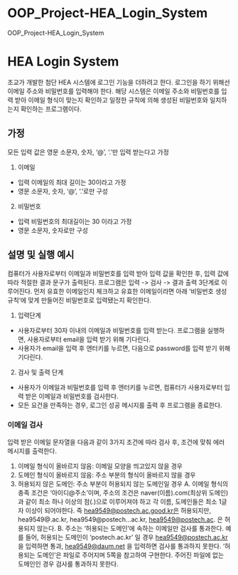 # OOP_Project-HEA_Login_System
OOP_Project-HEA_Login_System

# HEA Login System
조교가 개발한 첨단 HEA 시스템에 로그인 기능을 더하려고 한다. 로그인을 하기 위해선 이메일 주소와 비밀번호를 입력해야 한다. 해당 시스템은 이메일 주소와 비밀번호를 입력 받아 이메일 형식이 맞는지 확인하고 일정한 규칙에 의해 생성된 비밀번호와 일치하는지 확인하는 프로그램이다.

## 가정
모든 입력 값은 영문 소문자, 숫자, ‘@’, ‘.’만 입력 받는다고 가정
1. 이메일
- 입력 이메일의 최대 길이는 30이라고 가정
- 영문 소문자, 숫자, ‘@’, ‘.’로만 구성
2. 비밀번호
- 입력 비밀번호의 최대길이는 30 이라고 가정
- 영문 소문자, 숫자로만 구성

## 설명 및 실행 예시
컴퓨터가 사용자로부터 이메일과 비밀번호를 입력 받아 입력 값을 확인한 후, 입력 값에 따라 적절한 결과 문구가 출력된다. 프로그램은 입력 -> 검사 -> 결과 출력 3단계로 이루어진다. 먼저 유효한 이메일인지 체크하고 유효한 이메일이라면 아래 ‘비밀번호 생성규칙‘에 맞게 만들어진 비밀번호로 입력됐는지 확인한다.
1. 입력단계
- 사용자로부터 30자 이내의 이메일과 비밀번호를 입력 받는다. 프로그램을 실행하면, 사용자로부터 email을 입력 받기 위해 기다린다.
- 사용자가 email을 입력 후 엔터키를 누르면, 다음으로 password를 입력 받기 위해 기다린다.
2. 검사 및 출력 단계
- 사용자가 이메일과 비밀번호를 입력 후 엔터키를 누르면, 컴퓨터가 사용자로부터 입력 받은 이메일과 비밀번호를 검사한다.
- 모든 요건을 만족하는 경우, 로그인 성공 메시지를 출력 후 프로그램을 종료한다.

### 이메일 검사
입력 받은 이메일 문자열을 다음과 같이 3가지 조건에 따라 검사 후, 조건에 맞춰 에러 메시지를 출력한다.
1. 이메일 형식이 올바르지 않음: 이메일 모양을 띄고있지 않을 경우
2. 도메인 형식이 올바르지 않음: 주소 부분의 형식이 올바르지 않을 경우
3. 허용되지 않은 도메인: 주소 부분이 허용되지 않는 도메인일 경우
A. 이메일 형식의 충족 조건은 ‘아이디@주소’이며, 주소의 조건은 naver(이름).com(최상위 도메인)과 같이 최소 하나 이상의 점(.)으로 이루어져야 하고 각 이름, 도메인들은 최소 1글자 이상이 되어야한다. 즉 hea9549@postech.ac.good.kr은 허용되지만, hea9549@.ac.kr, hea9549@postech...ac.kr, hea9549@postech.ac. 은 허용되지 않는다.
B. 주소는 ‘허용되는 도메인’에 속하는 이메일만 검사를 통과한다. 예를 들어, 허용되는 도메인이 ‘postech.ac.kr’ 일 경우 hea9549@postech.ac.kr 을 입력하면 통과, hea9549@daum.net 을 입력하면 검사를 통과하지 못한다. ‘허용되는 도메인’은 파일로 주어지며 5쪽을 참고하여 구현한다. 주어진 파일에 없는 도메인인 경우 검사를 통과하지 못한다.
